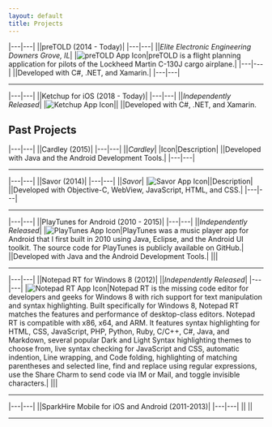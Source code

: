 ```yaml
---
layout: default
title: Projects
---
```



|---|---|
||preTOLD (2014 - Today)|
|---|---|
||_Elite Electronic Engineering Downers Grove, IL_|
|![preTOLD App Icon](/assets/images/projects/pretold/pretold-app-icon-96.png)|preTOLD is a flight planning application for pilots of the Lockheed Martin C-130J cargo airplane.|
|---|---|
||Developed with C#, .NET, and Xamarin.|
|---|---|

---

|---|---|
||Ketchup for iOS (2018 - Today)|
|---|---|
||_Independently Released_|
|![Ketchup App Icon](/assets/images/projects/ketchup/ketchup-app-icon-96.png)||
||Developed with C#, .NET, and Xamarin.


## Past Projects

|---|---|
||Cardley (2015)|
|---|---|
||_Cardley_|
|Icon|Description|
||Developed with Java and the Android Development Tools.|
|---|---|

---

|---|---|
||Savor (2014)|
|---|---|
||_Savor_|
|![Savor App Icon](/assets/images/projects/savor-app-icon-96.png)||Description|
||Developed with Objective-C, WebView, JavaScript, HTML, and CSS.|
|---|---|

---

|---|---|
||PlayTunes for Android (2010 - 2015)|
|---|---|
||_Independently Released_|
|![PlayTunes App Icon](/assets/images/projects/playtunes/playtunes3-app-icon-96.png)|PlayTunes was a music player app for Android that I first built in 2010 using Java, Eclipse, and the Android UI toolkit. The source code for PlayTunes is publicly available on GitHub.|
||Developed with Java and the Android Development Tools.|
||<img src="/assets/images/projects/playtunes/screenshot-1.png" alt="" class="img-thumbnail"><img src="/assets/images/projects/playtunes/screenshot-2.png" alt="" class="img-thumbnail"><img src="/assets/images/projects/playtunes/screenshot-3.png" alt="" class="img-thumbnail"><img src="/assets/images/projects/playtunes/screenshot-4.png" alt="" class="img-thumbnail"><img src="/assets/images/projects/playtunes/screenshot-5.png" alt="" class="img-thumbnail"><img src="/assets/images/projects/playtunes/screenshot-6.png" alt="" class="img-thumbnail"><img src="/assets/images/projects/playtunes/screenshot-7.png" alt="" class="img-thumbnail"><img src="/assets/images/projects/playtunes/screenshot-8.png" alt="" class="img-thumbnail">|

---

|---|---|
||Notepad RT for Windows 8 (2012)|
||_Independently Released_|
|---|---|
|![Notepad RT App Icon](/assets/images/projects/notepadrt/notepadrt-app-icon-96.png)|Notepad RT is the missing code editor for developers and geeks for Windows 8 with rich support for text manipulation and syntax highlighting. Built specifically for Windows 8, Notepad RT matches the features and performance of desktop-class editors. Notepad RT is compatible with x86, x64, and ARM. It features syntax highlighting for HTML, CSS, JavaScript, PHP, Python, Ruby, C/C++, C#, Java, and Markdown, several popular Dark and Light Syntax highlighting themes to choose from, live syntax checking for JavaScript and CSS, automatic indention, Line wrapping, and Code folding, highlighting of matching parentheses and selected line, find and replace using regular expressions, use the Share Charm to send code via IM or Mail, and toggle invisible characters.|
||<img src="/assets/images/projects/notepadrt/notepadrt-screenshot1.jpg" alt="" class="img-thumbnail"><img src="/assets/images/projects/notepadrt/notepadrt-screenshot2.jpg" alt="" class="img-thumbnail">|

---

|---|---|
||SparkHire Mobile for iOS and Android (2011-2013)|
|---|---|
||
||

---

